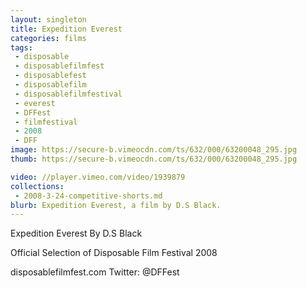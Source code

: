 ```yaml
---
layout: singleton
title: Expedition Everest
categories: films
tags:
 - disposable
 - disposablefilmfest
 - disposablefest
 - disposablefilm
 - disposablefilmfestival
 - everest
 - DFFest
 - filmfestival
 - 2008
 - DFF
image: https://secure-b.vimeocdn.com/ts/632/000/63200048_295.jpg
thumb: https://secure-b.vimeocdn.com/ts/632/000/63200048_295.jpg

video: //player.vimeo.com/video/1939879
collections:
 - 2008-3-24-competitive-shorts.md
blurb: Expedition Everest, a film by D.S Black.
---
```


Expedition Everest
By D.S Black

Official Selection of Disposable Film Festival 2008

disposablefilmfest.com
Twitter: @DFFest